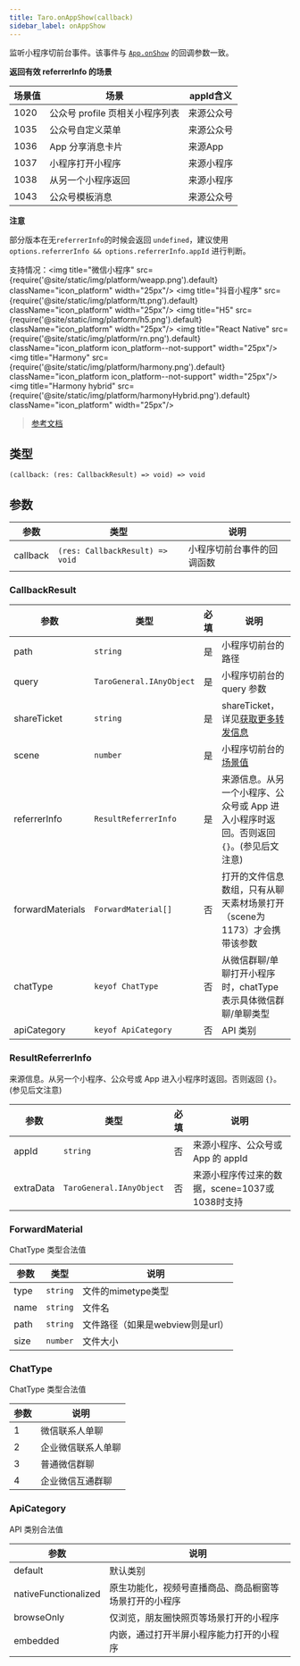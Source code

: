 ```yaml
---
title: Taro.onAppShow(callback)
sidebar_label: onAppShow
---
```


监听小程序切前台事件。该事件与 [`App.onShow`](https://developers.weixin.qq.com/miniprogram/dev/reference/api/App.html#onshowobject-object) 的回调参数一致。

**返回有效 referrerInfo 的场景**

| 场景值 | 场景                            | appId含义  |
| ------ | ------------------------------- | ---------- |
| 1020   | 公众号 profile 页相关小程序列表 | 来源公众号 |
| 1035   | 公众号自定义菜单                | 来源公众号 |
| 1036   | App 分享消息卡片                | 来源App    |
| 1037   | 小程序打开小程序                | 来源小程序 |
| 1038   | 从另一个小程序返回              | 来源小程序 |
| 1043   | 公众号模板消息                  | 来源公众号 |

**注意**

部分版本在无`referrerInfo`的时候会返回 `undefined`，建议使用 `options.referrerInfo && options.referrerInfo.appId` 进行判断。

支持情况：<img title="微信小程序" src={require('@site/static/img/platform/weapp.png').default} className="icon_platform" width="25px"/> <img title="抖音小程序" src={require('@site/static/img/platform/tt.png').default} className="icon_platform" width="25px"/> <img title="H5" src={require('@site/static/img/platform/h5.png').default} className="icon_platform" width="25px"/> <img title="React Native" src={require('@site/static/img/platform/rn.png').default} className="icon_platform icon_platform--not-support" width="25px"/> <img title="Harmony" src={require('@site/static/img/platform/harmony.png').default} className="icon_platform icon_platform--not-support" width="25px"/> <img title="Harmony hybrid" src={require('@site/static/img/platform/harmonyHybrid.png').default} className="icon_platform" width="25px"/>

> [参考文档](https://developers.weixin.qq.com/miniprogram/dev/api/base/app/app-event/wx.onAppShow.html)

## 类型

```tsx
(callback: (res: CallbackResult) => void) => void
```

## 参数

| 参数 | 类型 | 说明 |
| --- | --- | --- |
| callback | `(res: CallbackResult) => void` | 小程序切前台事件的回调函数 |

### CallbackResult

| 参数 | 类型 | 必填 | 说明 |
| --- | --- | :---: | --- |
| path | `string` | 是 | 小程序切前台的路径 |
| query | `TaroGeneral.IAnyObject` | 是 | 小程序切前台的 query 参数 |
| shareTicket | `string` | 是 | shareTicket，详见[获取更多转发信息](https://developers.weixin.qq.com/miniprogram/dev/framework/open-ability/share.html) |
| scene | `number` | 是 | 小程序切前台的[场景值](https://developers.weixin.qq.com/miniprogram/dev/framework/app-service/scene.html) |
| referrerInfo | `ResultReferrerInfo` | 是 | 来源信息。从另一个小程序、公众号或 App 进入小程序时返回。否则返回 `{}`。(参见后文注意) |
| forwardMaterials | `ForwardMaterial[]` | 否 | 打开的文件信息数组，只有从聊天素材场景打开（scene为1173）才会携带该参数 |
| chatType | `keyof ChatType` | 否 | 从微信群聊/单聊打开小程序时，chatType 表示具体微信群聊/单聊类型 |
| apiCategory | `keyof ApiCategory` | 否 | API 类别 |

### ResultReferrerInfo

来源信息。从另一个小程序、公众号或 App 进入小程序时返回。否则返回 `{}`。(参见后文注意)

| 参数 | 类型 | 必填 | 说明 |
| --- | --- | :---: | --- |
| appId | `string` | 否 | 来源小程序、公众号或 App 的 appId |
| extraData | `TaroGeneral.IAnyObject` | 否 | 来源小程序传过来的数据，scene=1037或1038时支持 |

### ForwardMaterial

ChatType 类型合法值

| 参数 | 类型 | 说明 |
| --- | --- | --- |
| type | `string` | 文件的mimetype类型 |
| name | `string` | 文件名 |
| path | `string` | 文件路径（如果是webview则是url） |
| size | `number` | 文件大小 |

### ChatType

ChatType 类型合法值

| 参数 | 说明 |
| --- | --- |
| 1 | 微信联系人单聊 |
| 2 | 企业微信联系人单聊 |
| 3 | 普通微信群聊 |
| 4 | 企业微信互通群聊 |

### ApiCategory

API 类别合法值

| 参数 | 说明 |
| --- | --- |
| default | 默认类别 |
| nativeFunctionalized | 原生功能化，视频号直播商品、商品橱窗等场景打开的小程序 |
| browseOnly | 仅浏览，朋友圈快照页等场景打开的小程序 |
| embedded | 内嵌，通过打开半屏小程序能力打开的小程序 |
